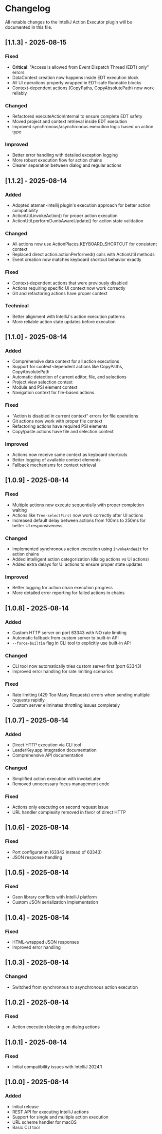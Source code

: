 # Changelog

All notable changes to the IntelliJ Action Executor plugin will be documented in this file.

## [1.1.3] - 2025-08-15

### Fixed
- **Critical**: "Access is allowed from Event Dispatch Thread (EDT) only" errors
- DataContext creation now happens inside EDT execution block
- All UI operations properly wrapped in EDT-safe Runnable blocks
- Context-dependent actions (CopyPaths, CopyAbsolutePath) now work reliably

### Changed
- Refactored executeActionInternal to ensure complete EDT safety
- Moved project and context retrieval inside EDT execution
- Improved synchronous/asynchronous execution logic based on action type

### Improved
- Better error handling with detailed exception logging
- More robust execution flow for action chains
- Clearer separation between dialog and regular actions

## [1.1.2] - 2025-08-14

### Added
- Adopted ataman-intellij plugin's execution approach for better action compatibility
- ActionUtil.invokeAction() for proper action execution
- ActionUtil.performDumbAwareUpdate() for action state validation

### Changed
- All actions now use ActionPlaces.KEYBOARD_SHORTCUT for consistent context
- Replaced direct action.actionPerformed() calls with ActionUtil methods
- Event creation now matches keyboard shortcut behavior exactly

### Fixed
- Context-dependent actions that were previously disabled
- Actions requiring specific UI context now work correctly
- Git and refactoring actions have proper context

### Technical
- Better alignment with IntelliJ's action execution patterns
- More reliable action state updates before execution

## [1.1.0] - 2025-08-14

### Added
- Comprehensive data context for all action executions
- Support for context-dependent actions like CopyPaths, CopyAbsolutePath
- Automatic detection of current editor, file, and selections
- Project view selection context
- Module and PSI element context
- Navigation context for file-based actions

### Fixed
- "Action is disabled in current context" errors for file operations
- Git actions now work with proper file context
- Refactoring actions have required PSI elements
- Copy/paste actions have file and selection context

### Improved
- Actions now receive same context as keyboard shortcuts
- Better logging of available context elements
- Fallback mechanisms for context retrieval

## [1.0.9] - 2025-08-14

### Fixed
- Multiple actions now execute sequentially with proper completion waiting
- Actions like `Tree-selectFirst` now work correctly after UI actions
- Increased default delay between actions from 100ms to 250ms for better UI responsiveness

### Changed
- Implemented synchronous action execution using `invokeAndWait` for action chains
- Added intelligent action categorization (dialog actions vs UI actions)
- Added extra delays for UI actions to ensure proper state updates

### Improved
- Better logging for action chain execution progress
- More detailed error reporting for failed actions in chains

## [1.0.8] - 2025-08-14

### Added
- Custom HTTP server on port 63343 with NO rate limiting
- Automatic fallback from custom server to built-in API
- `--force-builtin` flag in CLI tool to explicitly use built-in API

### Changed
- CLI tool now automatically tries custom server first (port 63343)
- Improved error handling for rate limiting scenarios

### Fixed
- Rate limiting (429 Too Many Requests) errors when sending multiple requests rapidly
- Custom server eliminates throttling issues completely

## [1.0.7] - 2025-08-14

### Added
- Direct HTTP execution via CLI tool
- LeaderKey.app integration documentation
- Comprehensive API documentation

### Changed
- Simplified action execution with invokeLater
- Removed unnecessary focus management code

### Fixed
- Actions only executing on second request issue
- URL handler complexity removed in favor of direct HTTP

## [1.0.6] - 2025-08-14

### Fixed
- Port configuration (63342 instead of 63343)
- JSON response handling

## [1.0.5] - 2025-08-14

### Fixed
- Gson library conflicts with IntelliJ platform
- Custom JSON serialization implementation

## [1.0.4] - 2025-08-14

### Fixed
- HTML-wrapped JSON responses
- Improved error handling

## [1.0.3] - 2025-08-14

### Changed
- Switched from synchronous to asynchronous action execution

## [1.0.2] - 2025-08-14

### Fixed
- Action execution blocking on dialog actions

## [1.0.1] - 2025-08-14

### Fixed
- Initial compatibility issues with IntelliJ 2024.1

## [1.0.0] - 2025-08-14

### Added
- Initial release
- REST API for executing IntelliJ actions
- Support for single and multiple action execution
- URL scheme handler for macOS
- Basic CLI tool